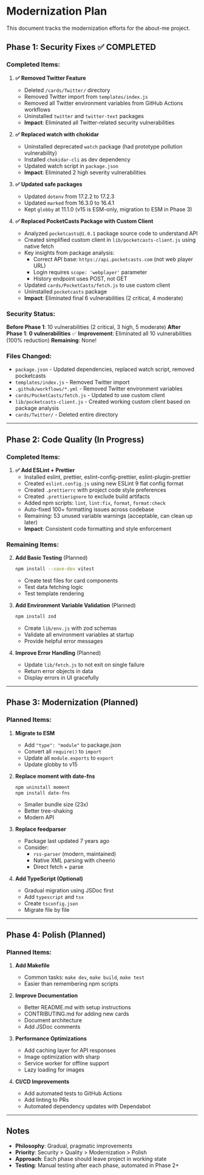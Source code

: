 # Modernization Plan

This document tracks the modernization efforts for the about-me project.

## Phase 1: Security Fixes ✅ COMPLETED

### Completed Items:

1. **✅ Removed Twitter Feature**
   - Deleted `/cards/Twitter/` directory
   - Removed Twitter import from `templates/index.js`
   - Removed all Twitter environment variables from GitHub Actions workflows
   - Uninstalled `twitter` and `twitter-text` packages
   - **Impact**: Eliminated all Twitter-related security vulnerabilities

2. **✅ Replaced watch with chokidar**
   - Uninstalled deprecated `watch` package (had prototype pollution vulnerability)
   - Installed `chokidar-cli` as dev dependency
   - Updated watch script in `package.json`
   - **Impact**: Eliminated 2 high severity vulnerabilities

3. **✅ Updated safe packages**
   - Updated `dotenv` from 17.2.2 to 17.2.3
   - Updated `marked` from 16.3.0 to 16.4.1
   - Kept `globby` at 11.1.0 (v15 is ESM-only, migration to ESM in Phase 3)

4. **✅ Replaced PocketCasts Package with Custom Client**
   - Analyzed `pocketcasts@1.0.1` package source code to understand API
   - Created simplified custom client in `lib/pocketcasts-client.js` using native fetch
   - Key insights from package analysis:
     - Correct API base: `https://api.pocketcasts.com` (not web player URL)
     - Login requires `scope: 'webplayer'` parameter
     - History endpoint uses POST, not GET
   - Updated `cards/PocketCasts/fetch.js` to use custom client
   - Uninstalled `pocketcasts` package
   - **Impact**: Eliminated final 6 vulnerabilities (2 critical, 4 moderate)

### Security Status:

**Before Phase 1**: 10 vulnerabilities (2 critical, 3 high, 5 moderate)
**After Phase 1**: **0 vulnerabilities** ✅
**Improvement**: Eliminated all 10 vulnerabilities (100% reduction)
**Remaining**: None!

### Files Changed:

- `package.json` - Updated dependencies, replaced watch script, removed pocketcasts
- `templates/index.js` - Removed Twitter import
- `.github/workflows/*.yml` - Removed Twitter environment variables
- `cards/PocketCasts/fetch.js` - Updated to use custom client
- `lib/pocketcasts-client.js` - Created working custom client based on package analysis
- `cards/Twitter/` - Deleted entire directory

---

## Phase 2: Code Quality (In Progress)

### Completed Items:

1. **✅ Add ESLint + Prettier**
   - Installed eslint, prettier, eslint-config-prettier, eslint-plugin-prettier
   - Created `eslint.config.js` using new ESLint 9 flat config format
   - Created `.prettierrc` with project code style preferences
   - Created `.prettierignore` to exclude build artifacts
   - Added npm scripts: `lint`, `lint:fix`, `format`, `format:check`
   - Auto-fixed 100+ formatting issues across codebase
   - Remaining: 53 unused variable warnings (acceptable, can clean up later)
   - **Impact**: Consistent code formatting and style enforcement

### Remaining Items:

2. **Add Basic Testing** (Planned)
   ```bash
   npm install --save-dev vitest
   ```
   - Create test files for card components
   - Test data fetching logic
   - Test template rendering

3. **Add Environment Variable Validation** (Planned)
   ```bash
   npm install zod
   ```
   - Create `lib/env.js` with zod schemas
   - Validate all environment variables at startup
   - Provide helpful error messages

4. **Improve Error Handling** (Planned)
   - Update `lib/fetch.js` to not exit on single failure
   - Return error objects in data
   - Display errors in UI gracefully

---

## Phase 3: Modernization (Planned)

### Planned Items:

1. **Migrate to ESM**
   - Add `"type": "module"` to package.json
   - Convert all `require()` to `import`
   - Update all `module.exports` to `export`
   - Update globby to v15

2. **Replace moment with date-fns**
   ```bash
   npm uninstall moment
   npm install date-fns
   ```
   - Smaller bundle size (23x)
   - Better tree-shaking
   - Modern API

3. **Replace feedparser**
   - Package last updated 7 years ago
   - Consider:
     - `rss-parser` (modern, maintained)
     - Native XML parsing with cheerio
     - Direct fetch + parse

4. **Add TypeScript (Optional)**
   - Gradual migration using JSDoc first
   - Add `typescript` and `tsx`
   - Create `tsconfig.json`
   - Migrate file by file

---

## Phase 4: Polish (Planned)

### Planned Items:

1. **Add Makefile**
   - Common tasks: `make dev`, `make build`, `make test`
   - Easier than remembering npm scripts

2. **Improve Documentation**
   - Better README.md with setup instructions
   - CONTRIBUTING.md for adding new cards
   - Document architecture
   - Add JSDoc comments

3. **Performance Optimizations**
   - Add caching layer for API responses
   - Image optimization with sharp
   - Service worker for offline support
   - Lazy loading for images

4. **CI/CD Improvements**
   - Add automated tests to GitHub Actions
   - Add linting to PRs
   - Automated dependency updates with Dependabot

---

## Notes

- **Philosophy**: Gradual, pragmatic improvements
- **Priority**: Security > Quality > Modernization > Polish
- **Approach**: Each phase should leave project in working state
- **Testing**: Manual testing after each phase, automated in Phase 2+
